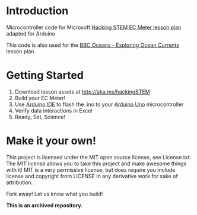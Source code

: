 # Introduction
Microcontroller code for Microsoft [Hacking STEM EC Meter lesson plan](https://www.microsoft.com/en-us/education/education-workshop/conductivity-sensor.aspx) adapted for Arduino

This code is also used for the [BBC Oceans - Exploring Ocean Currents](https://aka.ms/currents-lesson) lesson plan. 

# Getting Started
1. Download lesson assets at http://aka.ms/hackingSTEM
1. Build your EC Meter!
1. Use [Arduino IDE](https://www.arduino.cc/en/Main/Software) to flash the .ino to your [Arduino Uno](https://store.arduino.cc/usa/arduino-uno-rev3) microcontroller
1. Verify data interactions in Excel
1. Ready, Set, Science!

# Make it your own!
This project is licensed under the MIT open source license, see License.txt. The MIT license allows you to take this project and make awesome things with it! MIT is a very permissive license, but does require you include license and copyright from LICENSE in any derivative work for sake of attribution.

Fork away! Let us know what you build!

**This is an archived repository.**

